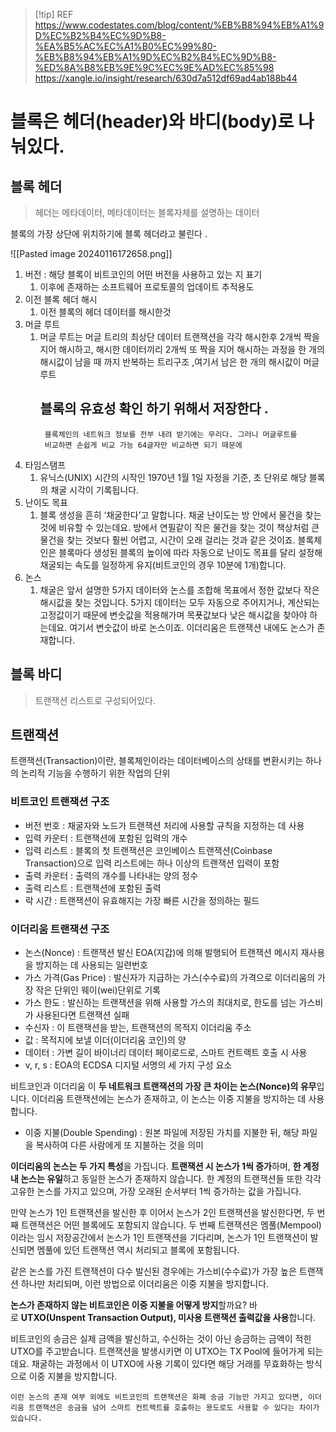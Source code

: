 > [!tip] REF 
> https://www.codestates.com/blog/content/%EB%B8%94%EB%A1%9D%EC%B2%B4%EC%9D%B8-%EA%B5%AC%EC%A1%B0%EC%99%80-%EB%B8%94%EB%A1%9D%EC%B2%B4%EC%9D%B8-%ED%8A%B8%EB%9E%9C%EC%9E%AD%EC%85%98
> https://xangle.io/insight/research/630d7a512df69ad4ab188b44

# 블록은 헤더(header)와 바디(body)로 나눠있다.

## 블록 헤더 

> 헤더는 메타데이터, 메타데이터는 블록자체를 설명하는 데이터 

블록의 가장 상단에 위치하기에 블록 헤더라고 불린다 .

![[Pasted image 20240116172658.png]]

1. 버전 : 해당 블록이 비트코인의 어떤 버전을 사용하고 있는 지 표기 
	1. 이후에 존재하는 소프트웨어 프로토콜의 업데이트 추적용도 
2. 이전 블록 헤더 해시 
	1. 이전 블록의 헤더 데이터를 해시한것 
3. 머글 루트 
	1. 머글 루트는 머글 트리의 최상단 데이터 트랜잭션을 각각 해시한후 2개씩 짝을 지어 해시하고, 해시한 데이터끼리 2개씩 또 짝을 지어 해시하는 과정을  한 개의 해시값이 남을 때 까지 반복하는 트리구조 ,여기서 남은 한 개의 해시값이 머글루트 
		## 블록의 유효성 확인 하기 위해서 저장한다 .
			블록체인의 네트워크 정보를 전부 내려 받기에는 무리다. 그러니 머글루트를 
			비교하면 손쉽게 비교 가능 64글자만 비교하면 되기 때문에 
4. 타임스탬프 
	1. 유닉스(UNIX) 시간의 시작인 1970년 1월 1일 자정을 기준, 초 단위로 해당 블록의 채굴 시각이 기록됩니다.
5. 난이도 목표
	1. 블록 생성을 흔히 ‘채굴한다’고 말합니다. 채굴 난이도는 방 안에서 물건을 찾는 것에 비유할 수 있는데요. 방에서 연필같이 작은 물건을 찾는 것이 책상처럼 큰 물건을 찾는 것보다 훨씬 어렵고, 시간이 오래 걸리는 것과 같은 것이죠.
		블록체인은 블록마다 생성된 블록의 높이에 따라 자동으로 난이도 목표를 달리 설정해 채굴되는 속도를 일정하게 유지(비트코인의 경우 10분에 1개)합니다.
6. 논스 
	1. 채굴은 앞서 설명한 5가지 데이터와 논스를 조합해 목표에서 정한 값보다 작은 해시값을 찾는 것입니다. 5가지 데이터는 모두 자동으로 주어지거나, 계산되는 고정값이기 때문에 변숫값을 적용해가며 목푯값보다 낮은 해시값을 찾아야 하는데요. 여기서 변숫값이 바로 논스이죠. 이더리움은 트랜잭션 내에도 논스가 존재합니다.

## 블록 바디 

> 트랜잭션 리스트로 구성되어있다.

## 트랜잭션 
트랜잭션(Transaction)이란, 블록체인이라는 데이터베이스의 상태를 변환시키는 하나의 논리적 기능을 수행하기 위한 작업의 단위

### 비트코인 트랜잭션 구조

- 버전 번호 : 채굴자와 노드가 트랜잭션 처리에 사용할 규칙을 지정하는 데 사용
- 입력 카운터 : 트랜잭션에 포함된 입력의 개수
- 입력 리스트 : 블록의 첫 트랜잭션은 코인베이스 트랜잭션(Coinbase Transaction)으로 입력 리스트에는 하나 이상의 트랜잭션 입력이 포함
- 출력 카운터 : 출력의 개수를 나타내는 양의 정수
- 출력 리스트 : 트랜잭션에 포함된 출력
- 락 시간 : 트랜잭션이 유효해지는 가장 빠른 시간을 정의하는 필드

### 이더리움 트랜잭션 구조

- 논스(Nonce) : 트랜잭션 발신 EOA(지갑)에 의해 발행되어 트랜잭션 메시지 재사용을 방지하는 데 사용되는 일련번호
- 가스 가격(Gas Price) : 발신자가 지급하는 가스(수수료)의 가격으로 이더리움의 가장 작은 단위인 웨이(wei)단위로 기록
- 가스 한도 : 발신하는 트랜잭션을 위해 사용할 가스의 최대치로, 한도를 넘는 가스비가 사용된다면 트랜잭션 실패
- 수신자 : 이 트랜잭션을 받는, 트랜잭션의 목적지 이더리움 주소
- 값 : 목적지에 보낼 이더(이더리움 코인)의 양
- 데이터 : 가변 길이 바이너리 데이터 페이로드로, 스마트 컨트랙트 호출 시 사용
- v, r, s : EOA의 ECDSA 디지털 서명의 세 가지 구성 요소

비트코인과 이더리움 이 **두 네트워크 트랜잭션의 가장 큰 차이는 논스(Nonce)의 유무**입니다. 이더리움 트랜잭션에는 논스가 존재하고, 이 논스는 이중 지불을 방지하는 데 사용합니다.

* 이중 지불(Double Spending) : 원본 파일에 저장된 가치를 지불한 뒤, 해당 파일을 복사하여 다른 사람에게 또 지불하는 것을 의미

**이더리움의 논스는 두 가지 특성**을 가집니다. **트랜잭션 시 논스가 1씩 증가**하며, **한 계정 내 논스는 유일**하고 동일한 논스가 존재하지 않습니다. 한 계정의 트랜잭션들 또한 각각 고유한 논스를 가지고 있으며, 가장 오래된 순서부터 1씩 증가하는 값을 가집니다.

만약 논스가 1인 트랜잭션을 발신한 후 이어서 논스가 2인 트랜잭션을 발신한다면, 두 번째 트랜잭션은 어떤 블록에도 포함되지 않습니다. 두 번째 트랜잭션은 멤풀(Mempool)이라는 임시 저장공간에서 논스가 1인 트랜잭션을 기다리며, 논스가 1인 트랜잭션이 발신되면 멤풀에 있던 트랜잭션 역시 처리되고 블록에 포함됩니다.

같은 논스를 가진 트랜잭션이 다수 발신된 경우에는 가스비(수수료)가 가장 높은 트랜잭션 하나만 처리되며, 이런 방법으로 이더리움은 이중 지불을 방지합니다.

**논스가 존재하지 않는 비트코인은 이중 지불을 어떻게 방지**할까요? 바로 **UTXO(Unspent Transaction Output), 미사용 트랜잭션 출력값을 사용**합니다.

비트코인의 송금은 실제 금액을 발신하고, 수신하는 것이 아닌 송금하는 금액이 적힌 UTXO를 주고받습니다. 트랜잭션을 발생시키면 이 UTXO는 TX Pool에 들어가게 되는데요. 채굴하는 과정에서 이 UTXO에 사용 기록이 있다면 해당 거래를 무효화하는 방식으로 이중 지불을 방지합니다.

	이런 논스의 존재 여부 외에도 비트코인의 트랜잭션은 화폐 송금 기능만 가지고 있다면, 이더리움 트랜잭션은 송금을 넘어 스마트 컨트랙트를 호출하는 용도로도 사용할 수 있다는 차이가 있습니다.